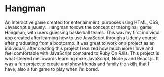 # Hangman
An​ interactive​ game​ created​ for​ entertainment ​ ​purposes​ using HTML, CSS,​ Javascript​ & jQuery. ​ ​Hangman​ follows​ the​ concept​ of the​ original ​ ​game​ Hangman,​ with​ users​ guessing​ basketball​ teams. This was my first individul app created after learning how to use JavaScript through a Udemy course after graduating from a bootcamp. It was great to work on a project as an individual, after creating this project I realized how much more I love and feel comfortable with JavaScript compared to Ruby On Rails. This project is what steered me towards learning more JavaScript, Node.js and React.js. It was a fun project to create and show friends and family the skills that I have, also a fun game to play when I'm bored.
